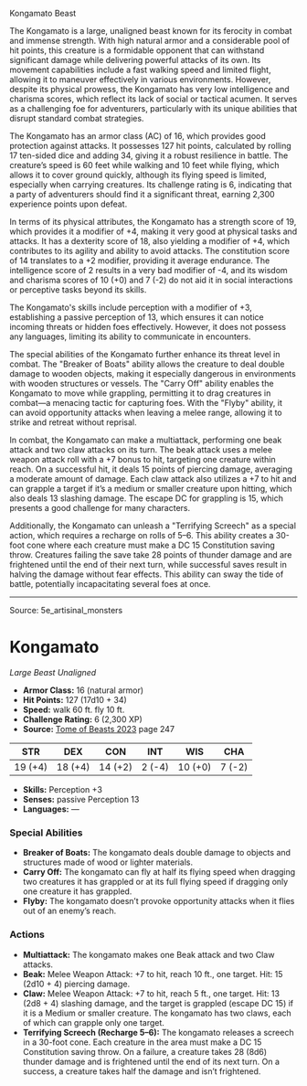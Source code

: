 <MonsterName/>Kongamato</MonsterName>
<CreatureType/>Beast</CreatureType>

<summary>The Kongamato is a large, unaligned beast known for its ferocity in combat and immense strength. With high natural armor and a considerable pool of hit points, this creature is a formidable opponent that can withstand significant damage while delivering powerful attacks of its own. Its movement capabilities include a fast walking speed and limited flight, allowing it to maneuver effectively in various environments. However, despite its physical prowess, the Kongamato has very low intelligence and charisma scores, which reflect its lack of social or tactical acumen. It serves as a challenging foe for adventurers, particularly with its unique abilities that disrupt standard combat strategies.</summary>

<detail>

The Kongamato has an armor class (AC) of 16, which provides good protection against attacks. It possesses 127 hit points, calculated by rolling 17 ten-sided dice and adding 34, giving it a robust resilience in battle. The creature’s speed is 60 feet while walking and 10 feet while flying, which allows it to cover ground quickly, although its flying speed is limited, especially when carrying creatures. Its challenge rating is 6, indicating that a party of adventurers should find it a significant threat, earning 2,300 experience points upon defeat.

In terms of its physical attributes, the Kongamato has a strength score of 19, which provides it a modifier of +4, making it very good at physical tasks and attacks. It has a dexterity score of 18, also yielding a modifier of +4, which contributes to its agility and ability to avoid attacks. The constitution score of 14 translates to a +2 modifier, providing it average endurance. The intelligence score of 2 results in a very bad modifier of -4, and its wisdom and charisma scores of 10 (+0) and 7 (-2) do not aid it in social interactions or perceptive tasks beyond its skills.

The Kongamato's skills include perception with a modifier of +3, establishing a passive perception of 13, which ensures it can notice incoming threats or hidden foes effectively. However, it does not possess any languages, limiting its ability to communicate in encounters.

The special abilities of the Kongamato further enhance its threat level in combat. The "Breaker of Boats" ability allows the creature to deal double damage to wooden objects, making it especially dangerous in environments with wooden structures or vessels. The "Carry Off" ability enables the Kongamato to move while grappling, permitting it to drag creatures in combat—a menacing tactic for capturing foes. With the "Flyby" ability, it can avoid opportunity attacks when leaving a melee range, allowing it to strike and retreat without reprisal.

In combat, the Kongamato can make a multiattack, performing one beak attack and two claw attacks on its turn. The beak attack uses a melee weapon attack roll with a +7 bonus to hit, targeting one creature within reach. On a successful hit, it deals 15 points of piercing damage, averaging a moderate amount of damage. Each claw attack also utilizes a +7 to hit and can grapple a target if it’s a medium or smaller creature upon hitting, which also deals 13 slashing damage. The escape DC for grappling is 15, which presents a good challenge for many characters.

Additionally, the Kongamato can unleash a "Terrifying Screech" as a special action, which requires a recharge on rolls of 5–6. This ability creates a 30-foot cone where each creature must make a DC 15 Constitution saving throw. Creatures failing the save take 28 points of thunder damage and are frightened until the end of their next turn, while successful saves result in halving the damage without fear effects. This ability can sway the tide of battle, potentially incapacitating several foes at once.</detail>



---

Source: 5e_artisinal_monsters

# Kongamato

*Large* *Beast* *Unaligned*

- **Armor Class:** 16 (natural armor)
- **Hit Points:** 127 (17d10 + 34)
- **Speed:** walk 60 ft. fly 10 ft.
- **Challenge Rating:** 6 (2,300 XP)
- **Source:** [Tome of Beasts 2023](https://koboldpress.com/kpstore/product/tome-of-beasts-1-2023-edition/) page 247

| STR | DEX | CON | INT | WIS | CHA |
| --- | --- | --- | --- | --- | --- |
| 19 (+4) | 18 (+4) | 14 (+2) | 2 (-4) | 10 (+0) | 7 (-2) |

- **Skills:** Perception +3
- **Senses:** passive Perception 13
- **Languages:** —

### Special Abilities

- **Breaker of Boats:** The kongamato deals double damage to objects and structures made of wood or lighter materials.
- **Carry Off:** The kongamato can fly at half its flying speed when dragging two creatures it has grappled or at its full flying speed if dragging only one creature it has grappled.
- **Flyby:** The kongamato doesn’t provoke opportunity attacks when it flies out of an enemy’s reach.

### Actions

- **Multiattack:** The kongamato makes one Beak attack and two Claw attacks.
- **Beak:** Melee Weapon Attack: +7 to hit, reach 10 ft., one target. Hit: 15 (2d10 + 4) piercing damage.
- **Claw:** Melee Weapon Attack: +7 to hit, reach 5 ft., one target. Hit: 13 (2d8 + 4) slashing damage, and the target is grappled (escape DC 15) if it is a Medium or smaller creature. The kongamato has two claws, each of which can grapple only one target.
- **Terrifying Screech (Recharge 5–6):** The kongamato releases a screech in a 30-foot cone. Each creature in the area must make a DC 15 Constitution saving throw. On a failure, a creature takes 28 (8d6) thunder damage and is frightened until the end of its next turn. On a success, a creature takes half the damage and isn’t frightened.


